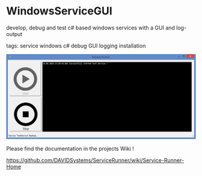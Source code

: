 # WindowsServiceGUI
develop, debug and test c# based windows services with a GUI and log-output

tags: service windows c# debug GUI logging installation

![Service GUI](https://github.com/DAVIDSystems/ServiceRunner/blob/master/Images/application.png)

Please find the documentation in the projects Wiki !

https://github.com/DAVIDSystems/ServiceRunner/wiki/Service-Runner-Home
